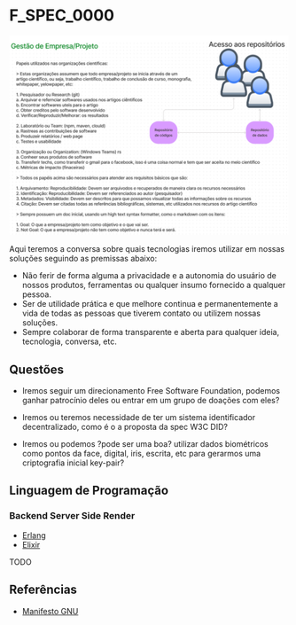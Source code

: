 # F_SPEC_0000

![alt text](../doc/FVI_SPEC_0000.PNG "SPEC_0000")

Aqui teremos a conversa sobre quais tecnologias iremos utilizar em nossas soluções seguindo as premissas abaixo:

- Não ferir de forma alguma a privacidade e a autonomia do usuário de nossos produtos, ferramentas ou qualquer insumo fornecido a qualquer pessoa.
- Ser de utilidade prática e que melhore continua e permanentemente a vida de todas as pessoas que tiverem contato ou utilizem nossas soluções.
- Sempre colaborar de forma transparente e aberta para qualquer ideia, tecnologia, conversa, etc.

## Questões

- Iremos seguir um direcionamento Free Software Foundation, podemos ganhar patrocínio deles ou entrar em um grupo de doações com eles?

- Iremos ou teremos necessidade de ter um sistema identificador decentralizado, como é o a proposta da spec W3C DID?

- Iremos ou podemos ?pode ser uma boa? utilizar dados biométricos como pontos da face, digital, iris, escrita, etc para gerarmos uma criptografia inicial key-pair?

## Linguagem de Programação

### Backend Server Side Render

- [Erlang](https://erlang.org/)
- [Elixir](https://elixir-lang.org/)

TODO

## Referências

- [Manifesto GNU](https://www.gnu.org/gnu/manifesto.html)
